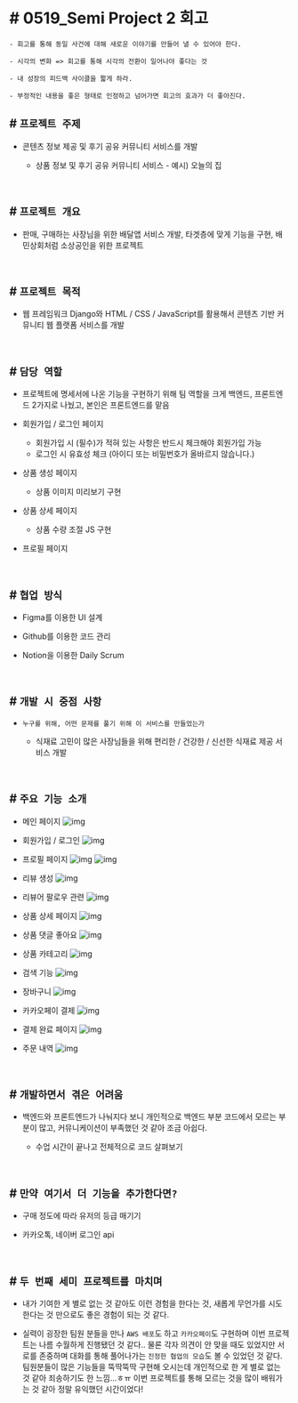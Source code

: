 # # 0519_Semi Project 2 회고

```
- 회고를 통해 동일 사건에 대해 새로운 이야기를 만들어 낼 수 있어야 한다.

- 시각의 변화 => 회고를 통해 시각의 전환이 일어나야 좋다는 것

- 내 성장의 피드백 사이클을 짧게 하라.

- 부정적인 내용을 좋은 형태로 인정하고 넘어가면 회고의 효과가 더 좋아진다.
```

## # `프로젝트 주제`

- 콘텐츠 정보 제공 및 후기 공유 커뮤니티 서비스를 개발

    - 상품 정보 및 후기 공유 커뮤니티 서비스 - 예시) 오늘의 집

<br>

## # `프로젝트 개요`
- 판매, 구매하는 사장님을 위한 배달앱 서비스 개발, 타겟층에 맞게 기능을 구현, 배민상회처럼 소상공인을 위한 프로젝트

<br>

## # `프로젝트 목적`
- 웹 프레임워크 Django와 HTML / CSS / JavaScript를 활용해서 콘텐츠 기반 커뮤니티 웹 플랫폼 서비스를 개발

<br>

## # `담당 역할`
- 프로젝트에 명세서에 나온 기능을 구현하기 위해 팀 역할을 크게 백엔드, 프론트엔드 2가지로 나눴고, 본인은 프론트엔드를 맡음

- 회원가입 / 로그인 페이지
    - 회원가입 시 (필수)가 적혀 있는 사항은 반드시 체크해야 회원가입 가능
    - 로그인 시 유효성 체크 (아이디 또는 비밀번호가 올바르지 않습니다.)
 
- 상품 생성 페이지
    - 상품 이미지 미리보기 구현

- 상품 상세 페이지
    - 상품 수량 조절 JS 구현

- 프로필 페이지


<br>


## # `협업 방식`

- Figma를 이용한 UI 설계

- Github를 이용한 코드 관리

- Notion을 이용한 Daily Scrum

<br>

## # `개발 시 중점 사항`

- `누구를 위해, 어떤 문제를 풀기 위해 이 서비스를 만들었는가`

    - 식재료 고민이 많은 사장님들을 위해 편리한 / 건강한 / 신선한 식재료 제공 서비스 개발



<br>

## # `주요 기능 소개`

- 메인 페이지
![img](img/index.png)

- 회원가입 / 로그인
![img](img/login.png)

- 프로필 페이지
![img](img/profile_1.png)
![img](img/profile_2.png)

- 리뷰 생성
![img](img/c_review.PNG)

- 리뷰어 팔로우 관련
![img](img/r_follow.png)

- 상품 상세 페이지
![img](img/product.png)

- 상품 댓글 좋아요
![img](img/r_like.png)

- 상품 카테고리
![img](img/category.PNG)

- 검색 기능
![img](img/search.png)

- 장바구니
![img](img/basket.png)

- 카카오페이 결제
![img](img/kakaopay.png)

- 결제 완료 페이지
![img](img/kp1.png)

- 주문 내역
![img](img/kp2.png)

<br>

## # `개발하면서 겪은 어려움`

- 백엔드와 프론트엔드가 나눠지다 보니 개인적으로 백엔드 부분 코드에서 모르는 부분이 많고, 커뮤니케이션이 부족했던 것 같아 조금 아쉽다.

    - 수업 시간이 끝나고 전체적으로 코드 살펴보기

<br>

## # `만약 여기서 더 기능을 추가한다면?`

- 구매 정도에 따라 유저의 등급 매기기

- 카카오톡, 네이버 로그인 api

<br>

## # `두 번째 세미 프로젝트를 마치며`

- 내가 기여한 게 별로 없는 것 같아도 이런 경험을 한다는 것, 새롭게 무언가를 시도한다는 것 만으로도 좋은 경험이 되는 것 같다.

- 실력이 굉장한 팀원 분들을 만나 `AWS 배포`도 하고 `카카오페이`도 구현하며 이번 프로젝트는 나름 수월하게 진행됐던 것 같다.. 물론 각자 의견이 안 맞을 때도 있었지만 서로를 존중하며 대화를 통해 풀어나가는 `진정한 협업의 모습`도 볼 수 있었던 것 같다. 팀원분들이 많은 기능들을 뚝딱뚝딱 구현해 오시는데 개인적으로 한 게 별로 없는 것 같아 죄송하기도 한 느낌...ㅎㅠ 이번 프로젝트를 통해 모르는 것을 많이 배워가는 것 같아 정말 유익했던 시간이었다!

